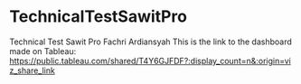 # TechnicalTestSawitPro
Technical Test Sawit Pro Fachri Ardiansyah
This is the link to the dashboard made on Tableau:
https://public.tableau.com/shared/T4Y6GJFDF?:display_count=n&:origin=viz_share_link
